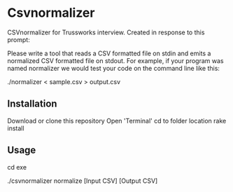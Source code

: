 # Csvnormalizer

CSVnormalizer for Trussworks interview. Created in response to this prompt:

Please write a tool that reads a CSV formatted file on stdin and emits a normalized CSV formatted file on stdout. For example, if your program was named normalizer we would test your code on the command line like this:

./normalizer < sample.csv > output.csv

## Installation
Download or clone this repository
Open 'Terminal'
cd to folder location
rake install
## Usage

cd exe

./csvnormalizer normalize [Input CSV] [Output CSV]

